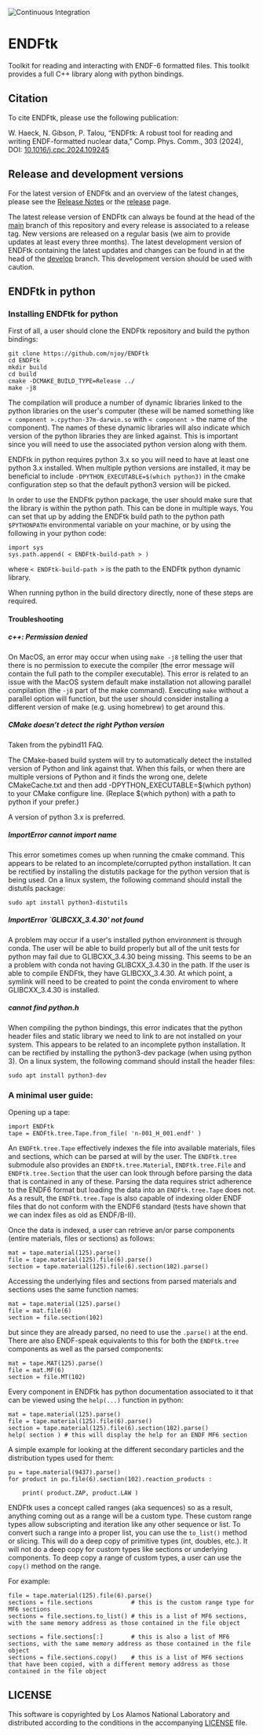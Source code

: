 ![Continuous Integration](https://github.com/njoy/ENDFtk/workflows/Continuous%20Integration/badge.svg)

# ENDFtk
Toolkit for reading and interacting with ENDF-6 formatted files. This toolkit provides a full C++ library along with python bindings.

## Citation

To cite ENDFtk, please use the following publication:

W. Haeck, N. Gibson, P. Talou, “ENDFtk: A robust tool for reading and writing ENDF-formatted nuclear data,” Comp. Phys. Comm., 303 (2024),
DOI: [10.1016/j.cpc.2024.109245](https://doi.org/10.1016/j.cpc.2024.109245)

## Release and development versions
For the latest version of ENDFtk and an overview of the latest changes, please see the [Release Notes](ReleaseNotes.md) or the [release](https://github.com/njoy/ENDFtk/releases) page.

The latest release version of ENDFtk can always be found at the head of the [main](https://github.com/njoy/ENDFtk) branch of this repository and every release is associated to a release tag. New versions are released on a regular basis (we aim to provide updates at least every three months). The latest development version of ENDFtk containing the latest updates and changes can be found in at the head of the [develop](https://github.com/njoy/ENDFtk/tree/develop) branch. This development version should be used with caution.

## ENDFtk in python

### Installing ENDFtk for python

First of all, a user should clone the ENDFtk repository and build the python bindings:
```
git clone https://github.com/njoy/ENDFtk
cd ENDFtk
mkdir build
cd build
cmake -DCMAKE_BUILD_TYPE=Release ../
make -j8
```

The compilation will produce a number of dynamic libraries linked to the python libraries on the user's computer (these will be named something like `< component >.cpython-37m-darwin.so` with `< component >` the name of the component). The names of these dynamic libraries will also indicate which version of the python libraries they are linked against. This is important since you will need to use the associated python version along with them.

ENDFtk in python requires python 3.x so you will need to have at least one python 3.x installed. When multiple python versions are installed, it may be beneficial to include ```-DPYTHON_EXECUTABLE=$(which python3)``` in the cmake configuration step so that the default python3 version will be picked.

In order to use the ENDFtk python package, the user should make sure that the library is within the python path. This can be done in multiple ways. You can set that up by adding the ENDFtk build path to the python path `$PYTHONPATH` environmental variable on your machine, or by using the following in your python code:
```
import sys
sys.path.append( < ENDFtk-build-path > )
```
where `< ENDFtk-build-path >` is the path to the ENDFtk python dynamic library.

When running python in the build directory directly, none of these steps are required.

#### Troubleshooting ####

##### c++: Permission denied #####

On MacOS, an error may occur when using `make -j8` telling the user that there is no permission to execute the compiler (the error message will contain the full path to the compiler executable). This error is related to an issue with the MacOS system default make installation not allowing parallel compilation (the `-j8` part of the make command). Executing `make` without a parallel option will function, but the user should consider installing a different version of make (e.g. using homebrew) to get around this.

##### CMake doesn’t detect the right Python version #####

Taken from the pybind11 FAQ.

The CMake-based build system will try to automatically detect the installed version of Python and link against that. When this fails, or when there are multiple versions of Python and it finds the wrong one, delete CMakeCache.txt and then add -DPYTHON_EXECUTABLE=$(which python) to your CMake configure line. (Replace $(which python) with a path to python if your prefer.)

A version of python 3.x is preferred.

##### ImportError cannot import name <sysconfig> #####

This error sometimes comes up when running the cmake command. This appears to be related to an incomplete/corrupted python installation. It can be rectified by installing the distutils package for the python version that is being used. On a linux system, the following command should install the distutils package:
```
sudo apt install python3-distutils
```

##### ImportError `GLIBCXX_3.4.30' not found

A problem may occur if a user's installed python environment is through conda. The user will be able to build properly but all of the unit tests for python may fail due to GLIBCXX_3.4.30 being missing. This seems to be an a problem with conda not having GLIBCXX_3.4.30 in the path. If the user is able to compile ENDFtk, they have GLIBCXX_3.4.30. At which point, a symlink will need to be created to point the conda enviroment to where GLIBCXX_3.4.30 is installed.


##### cannot find python.h #####

When compiling the python bindings, this error indicates that the python header files and static library we need to link to are not installed on your system. This appears to be related to an incomplete python installation. It can be rectified by installing the python3-dev package (when using python 3). On a linux system, the following command should install the header files:
```
sudo apt install python3-dev
```

### A minimal user guide:

Opening up a tape:
```
import ENDFtk
tape = ENDFtk.tree.Tape.from_file( 'n-001_H_001.endf' )
```

An `ENDFtk.tree.Tape` effectively indexes the file into available materials, files and sections, which can be parsed at will by the user. The `ENDFtk.tree` submodule also provides an `ENDFtk.tree.Material`, `ENDFtk.tree.File` and `ENDFtk.tree.Section` that the user can look through before parsing the data that is contained in any of these. Parsing the data requires strict adherence to the ENDF6 format but loading the data into an `ENDFtk.tree.Tape` does not. As a result, the `ENDFtk.tree.Tape` is also capable of indexing older ENDF files that do not conform with the ENDF6 standard (tests have shown that we can index files as old as ENDF/B-II).

Once the data is indexed, a user can retrieve an/or parse components (entire materials, files or sections) as follows:
```
mat = tape.material(125).parse()
file = tape.material(125).file(6).parse()
section = tape.material(125).file(6).section(102).parse()
```

Accessing the underlying files and sections from parsed materials and sections uses the same function names:
```
mat = tape.material(125).parse()
file = mat.file(6)
section = file.section(102)
```
but since they are already parsed, no need to use the `.parse()` at the end. There are also ENDF-speak equivalents to this for both the `ENDFtk.tree` components as well as the parsed components:
```
mat = tape.MAT(125).parse()
file = mat.MF(6)
section = file.MT(102)
```

Every component in ENDFtk has python documentation associated to it that can be viewed using the `help(...)` function in python:
```
mat = tape.material(125).parse()
file = tape.material(125).file(6).parse()
section = tape.material(125).file(6).section(102).parse()
help( section ) # this will display the help for an ENDF MF6 section
```

A simple example for looking at the different secondary particles and the distribution types used for them:
```
pu = tape.material(9437).parse()
for product in pu.file(6).section(102).reaction_products :

    print( product.ZAP, product.LAW )
```

ENDFtk uses a concept called ranges (aka sequences) so as a result, anything coming out as a range will be a custom type. These custom range types allow subscripting and iteration like any other sequence or list. To convert such a range into a proper list, you can use the `to_list()` method or slicing. This will do a deep copy of primitive types (int, doubles, etc.). It will not do a deep copy for custom types like sections or underlying components. To deep copy a range of custom types, a user can use the `copy()` method on the range.

For example:
```
file = tape.material(125).file(6).parse()
sections = file.sections           # this is the custom range type for MF6 sections
sections = file.sections.to_list() # this is a list of MF6 sections, with the same memory address as those contained in the file object

sections = file.sections[:]        # this is also a list of MF6 sections, with the same memory address as those contained in the file object
sections = file.sections.copy()    # this is a list of MF6 sections that have been copied, with a different memory address as those contained in the file object
```

## LICENSE
This software is copyrighted by Los Alamos National Laboratory and distributed
according to the conditions in the accompanying [LICENSE](LICENSE) file.
